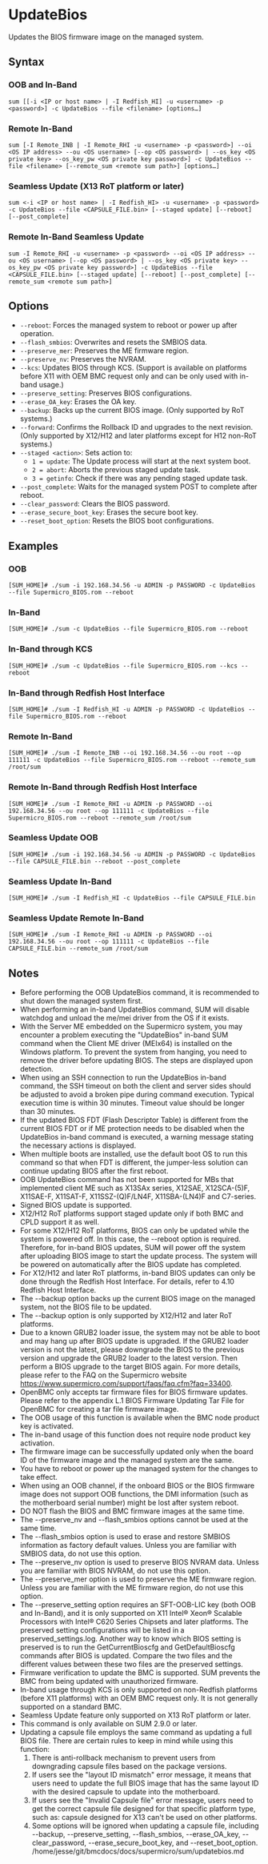 # UpdateBios

Updates the BIOS firmware image on the managed system.

## Syntax

### OOB and In-Band
```
sum [[-i <IP or host name> | -I Redfish_HI] -u <username> -p <password>] -c UpdateBios --file <filename> [options…]
```

### Remote In-Band
```
sum [-I Remote_INB | -I Remote_RHI -u <username> -p <password>] --oi <OS IP address> --ou <OS username> [--op <OS password> | --os_key <OS private key> --os_key_pw <OS private key password>] -c UpdateBios --file <filename> [--remote_sum <remote sum path>] [options…]
```

### Seamless Update (X13 RoT platform or later)
```
sum <-i <IP or host name> | -I Redfish_HI> -u <username> -p <password> -c UpdateBios --file <CAPSULE_FILE.bin> [--staged update] [--reboot] [--post_complete]
```

### Remote In-Band Seamless Update
```
sum -I Remote_RHI -u <username> -p <password> --oi <OS IP address> --ou <OS username> [--op <OS password> | --os_key <OS private key> --os_key_pw <OS private key password>] -c UpdateBios --file <CAPSULE_FILE.bin> [--staged update] [--reboot] [--post_complete] [--remote_sum <remote sum path>]
```

## Options

- `--reboot`: Forces the managed system to reboot or power up after operation.
- `--flash_smbios`: Overwrites and resets the SMBIOS data.
- `--preserve_mer`: Preserves the ME firmware region.
- `--preserve_nv`: Preserves the NVRAM.
- `--kcs`: Updates BIOS through KCS. (Support is available on platforms before X11 with OEM BMC request only and can be only used with in-band usage.)
- `--preserve_setting`: Preserves BIOS configurations.
- `--erase_OA_key`: Erases the OA key.
- `--backup`: Backs up the current BIOS image. (Only supported by RoT systems.)
- `--forward`: Confirms the Rollback ID and upgrades to the next revision. (Only supported by X12/H12 and later platforms except for H12 non-RoT systems.)
- `--staged <action>`: Sets action to:
  - `1 = update`: The Update process will start at the next system boot.
  - `2 = abort`: Aborts the previous staged update task.
  - `3 = getinfo`: Check if there was any pending staged update task.
- `--post_complete`: Waits for the managed system POST to complete after reboot.
- `--clear_password`: Clears the BIOS password.
- `--erase_secure_boot_key`: Erases the secure boot key.
- `--reset_boot_option`: Resets the BIOS boot configurations.

## Examples

### OOB
```
[SUM_HOME]# ./sum -i 192.168.34.56 -u ADMIN -p PASSWORD -c UpdateBios --file Supermicro_BIOS.rom --reboot
```

### In-Band
```
[SUM_HOME]# ./sum -c UpdateBios --file Supermicro_BIOS.rom --reboot
```

### In-Band through KCS
```
[SUM_HOME]# ./sum -c UpdateBios --file Supermicro_BIOS.rom --kcs --reboot
```

### In-Band through Redfish Host Interface
```
[SUM_HOME]# ./sum -I Redfish_HI -u ADMIN -p PASSWORD -c UpdateBios --file Supermicro_BIOS.rom --reboot
```

### Remote In-Band
```
[SUM_HOME]# ./sum -I Remote_INB --oi 192.168.34.56 --ou root --op 111111 -c UpdateBios --file Supermicro_BIOS.rom --reboot --remote_sum /root/sum
```

### Remote In-Band through Redfish Host Interface
```
[SUM_HOME]# ./sum -I Remote_RHI -u ADMIN -p PASSWORD --oi 192.168.34.56 --ou root --op 111111 -c UpdateBios --file Supermicro_BIOS.rom --reboot --remote_sum /root/sum
```

### Seamless Update OOB
```
[SUM_HOME]# ./sum -i 192.168.34.56 -u ADMIN -p PASSWORD -c UpdateBios --file CAPSULE_FILE.bin --reboot --post_complete
```

### Seamless Update In-Band
```
[SUM_HOME]# ./sum -I Redfish_HI -c UpdateBios --file CAPSULE_FILE.bin
```

### Seamless Update Remote In-Band
```
[SUM_HOME]# ./sum -I Remote_RHI -u ADMIN -p PASSWORD --oi 192.168.34.56 --ou root --op 111111 -c UpdateBios --file CAPSULE_FILE.bin --remote_sum /root/sum
```

## Notes

- Before performing the OOB UpdateBios command, it is recommended to shut down the managed system first.
- When performing an in-band UpdateBios command, SUM will disable watchdog and unload the me/mei driver from the OS if it exists.
- With the Server ME embedded on the Supermicro system, you may encounter a problem executing the "UpdateBios" in-band SUM command when the Client ME driver (MEIx64) is installed on the Windows platform. To prevent the system from hanging, you need to remove the driver before updating BIOS. The steps are displayed upon detection.
- When using an SSH connection to run the UpdateBios in-band command, the SSH timeout on both the client and server sides should be adjusted to avoid a broken pipe during command execution. Typical execution time is within 30 minutes. Timeout value should be longer than 30 minutes.
- If the updated BIOS FDT (Flash Descriptor Table) is different from the current BIOS FDT or if ME protection needs to be disabled when the UpdateBios in-band command is executed, a warning message stating the necessary actions is displayed.
- When multiple boots are installed, use the default boot OS to run this command so that when FDT is different, the jumper-less solution can continue updating BIOS after the first reboot.
- OOB UpdateBios command has not been supported for MBs that implemented client ME such as X13SAx series, X12SAE, X12SCA-(5)F, X11SAE-F, X11SAT-F, X11SSZ-(Q)F/LN4F, X11SBA-(LN4)F and C7-series.
- Signed BIOS update is supported.
- X12/H12 RoT platforms support staged update only if both BMC and CPLD support it as well.
- For some X12/H12 RoT platforms, BIOS can only be updated while the system is powered off. In this case, the --reboot option is required. Therefore, for in-band BIOS updates, SUM will power off the system after uploading BIOS image to start the update process. The system will be powered on automatically after the BIOS update has completed.
- For X12/H12 and later RoT platforms, in-band BIOS updates can only be done through the Redfish Host Interface. For details, refer to 4.10 Redfish Host Interface.
- The --backup option backs up the current BIOS image on the managed system, not the BIOS file to be updated.
- The --backup option is only supported by X12/H12 and later RoT platforms.
- Due to a known GRUB2 loader issue, the system may not be able to boot and may hang up after BIOS update is upgraded. If the GRUB2 loader version is not the latest, please downgrade the BIOS to the previous version and upgrade the GRUB2 loader to the latest version. Then perform a BIOS upgrade to the target BIOS again. For more details, please refer to the FAQ on the Supermicro website https://www.supermicro.com/support/faqs/faq.cfm?faq=33400.
- OpenBMC only accepts tar firmware files for BIOS firmware updates. Please refer to the appendix L.1 BIOS Firmware Updating Tar File for OpenBMC for creating a tar file firmware image.
- The OOB usage of this function is available when the BMC node product key is activated.
- The in-band usage of this function does not require node product key activation.
- The firmware image can be successfully updated only when the board ID of the firmware image and the managed system are the same.
- You have to reboot or power up the managed system for the changes to take effect.
- When using an OOB channel, if the onboard BIOS or the BIOS firmware image does not support OOB functions, the DMI information (such as the motherboard serial number) might be lost after system reboot.
- DO NOT flash the BIOS and BMC firmware images at the same time.
- The --preserve_nv and --flash_smbios options cannot be used at the same time.
- The --flash_smbios option is used to erase and restore SMBIOS information as factory default values. Unless you are familiar with SMBIOS data, do not use this option.
- The --preserve_nv option is used to preserve BIOS NVRAM data. Unless you are familiar with BIOS NVRAM, do not use this option.
- The --preserve_mer option is used to preserve the ME firmware region. Unless you are familiar with the ME firmware region, do not use this option.
- The --preserve_setting option requires an SFT-OOB-LIC key (both OOB and In-Band), and it is only supported on X11 Intel® Xeon® Scalable Processors with Intel® C620 Series Chipsets and later platforms. The preserved setting configurations will be listed in a preserved_settings.log. Another way to know which BIOS setting is preserved is to run the GetCurrentBioscfg and GetDefaultBioscfg commands after BIOS is updated. Compare the two files and the different values between these two files are the preserved settings.
- Firmware verification to update the BMC is supported. SUM prevents the BMC from being updated with unauthorized firmware.
- In-band usage through KCS is only supported on non-Redfish platforms (before X11 platforms) with an OEM BMC request only. It is not generally supported on a standard BMC.
- Seamless Update feature only supported on X13 RoT platform or later.
- This command is only available on SUM 2.9.0 or later.
- Updating a capsule file employs the same command as updating a full BIOS file. There are certain rules to keep in mind while using this function:
  1. There is anti-rollback mechanism to prevent users from downgrading capsule files based on the package versions.
  2. If users see the "layout ID mismatch" error message, it means that users need to update the full BIOS image that has the same layout ID with the desired capsule to update into the motherboard.
  3. If users see the "Invalid Capsule file" error message, users need to get the correct capsule file designed for that specific platform type, such as: capsule designed for X13 can't be used on other platforms.
  4. Some options will be ignored when updating a capsule file, including --backup, --preserve_setting, --flash_smbios, --erase_OA_key, --clear_password, --erase_secure_boot_key, and --reset_boot_option.</content>
<parameter name="filePath">/home/jesse/git/bmcdocs/docs/supermicro/sum/updatebios.md